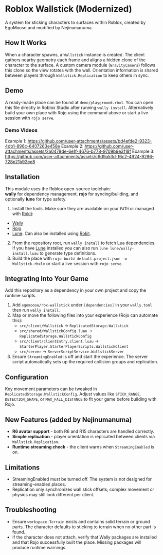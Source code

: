 # Roblox Wallstick (Modernized)
A system for sticking characters to surfaces within Roblox, created by EgoMoose and modified by Nejinumanuma.

## How It Works
When a character spawns, a `Wallstick` instance is created. 
The client gathers nearby geometry each frame and aligns a hidden clone of the character to the surface. 
A custom camera module (`GravityCamera`) follows this clone so the view rotates with the wall. 
Orientation information is shared between players through `Wallstick.Replication` to keep others in sync.

## Demo
A ready-made place can be found at `demo/playground.rbxl`. 
You can open this file directly in Roblox Studio after running `wally install`.
Alternatively build your own place with Rojo using the command above or start a
live session with `rojo serve`.

### Demo Videos
Example 1: https://github.com/user-attachments/assets/bd4efde2-9323-4db1-896c-6407263e458e
Example 2: https://github.com/user-attachments/assets/2a0478de-6e1f-4676-b778-9709b9e3f18f
Example 3: https://github.com/user-attachments/assets/c6d9a53d-f6c2-4924-9286-728e21b92ee8

## Installation
This module uses the Roblox open-source toolchain:  
**wally** for dependency management, **rojo** for syncing/building, and optionally **lune** for type safety.

1. Install the tools. Make sure they are available on your `PATH` or managed with [Rokit](https://github.com/rojo-rbx/rokit):

- [Wally](https://github.com/UpliftGames/wally)
- [Rojo](https://github.com/rojo-rbx/rojo)
- [Lune](https://github.com/lune-org/lune/releases). Can also be installed using [Rokit](https://github.com/rojo-rbx/rokit).

2. From the repository root, run `wally install` to fetch Lua dependencies. If you have [Lune](https://github.com/lune-org/lune/releases) installed you can also run `lune lune/wally-install.luau` to generate type definitions.
3. Build the place with `rojo build default.project.json -o Wallstick.rbxlx` or start a live session with `rojo serve`.

## Integrating Into Your Game
Add this repository as a dependency in your own project and copy the runtime scripts.

1. Add `egomoose/rbx-wallstick` under `[dependencies]` in your `wally.toml` then run `wally install`.
2. Map or move the following files into your experience (Rojo can automate this):
   - `src/client/Wallstick` → `ReplicatedStorage.Wallstick`
   - `src/shared/WallstickConfig.luau` → `ReplicatedStorage.WallstickConfig`
   - `src/client/clientEntry.client.luau` → `StarterPlayer.StarterPlayerScripts.WallstickClient`
   - `src/server` → `ServerScriptService.WallstickServer`
3. Ensure `StreamingEnabled` is off and start the experience. The server script automatically sets up the required collision groups and replication.

## Configuration
Key movement parameters can be tweaked in `ReplicatedStorage.WallstickConfig`.
Adjust values like `STICK_RANGE`, `DETECTION_SHAPE`, or `MAX_FALL_DISTANCE` to fit your game before building with Rojo.

## New Features (added by Nejinumanuma)
* **R6 avatar support** - both R6 and R15 characters are handled correctly.
* **Simple replication** - player orientation is replicated between clients via `Wallstick.Replication`.
* **Runtime streaming check** - the client warns when `StreamingEnabled` is on.

## Limitations
* StreamingEnabled must be turned off. The system is not designed for streaming-enabled places.
* Replication only synchronizes wall stick offsets; complex movement or physics may still look different per client.

## Troubleshooting
* Ensure `workspace.Terrain` exists and contains solid terrain or ground parts. The character defaults to sticking to terrain when no other part is found.
* If the character does not attach, verify that Wally packages are installed and that Rojo successfully built the place. Missing packages will produce runtime warnings.

